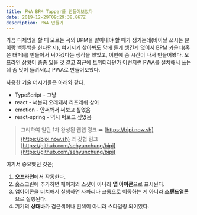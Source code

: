 ```yaml
---
title: PWA BPM Tapper를 만들어보았다
date: 2019-12-29T09:29:38.867Z
description: PWA 만들기
---
```

가끔 디제잉을 할 때 모르는 곡의 BPM을 알아내야 할 때가 생기는데(바이닐 쓰시는 분이랑 백투백을 한다던지), 여기저기 찾아봐도 맘에 들게 생긴게 없어서 BPM 카운터(혹은 태퍼)를 만들어서 써야겠다는 생각을 했었고, 이번에 좀 시간이 나서 만들어봤다. 오프라인 상황이 종종 있을 것 같고 최근에 트위터라던가 이런저런 PWA를 설치해서 쓰는 데 좀 맛이 들려서(..) PWA로 만들어보았다.

사용한 기술 머시기들은 아래와 같다.

- TypeScript - 그냥
- react - 써본지 오래돼서 리프레쉬 삼아
- emotion - 안써봐서 써보고 싶었음
- react-spring - 역시 써보고 싶었음

>그리하여 일단 1차 완성된 웹앱 링크 ➡️ [https://bipi.now.sh](https://bipi.now.sh) 와 깃헙 링크 [https://github.com/sehyunchung/bipi](https://github.com/sehyunchung/bipi)

여기서 중요했던 것은;
1. **오프라인**에서 작동한다.
1. 홈스크린에 추가하면 페이지의 스샷이 아니라 **앱 아이콘**으로 표시된다.
1. 앱아이콘을 터치해서 실행하면 사파리나 크롬으로 이동하는 게 아니라 **스탠드얼론**으로 실행된다.
1. 기기의 **상태바**가 검은색이나 흰색이 아니라 스타일링 되어있다.

